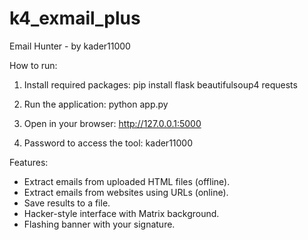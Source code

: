 # k4_exmail_plus
Email Hunter - by kader11000

How to run:
1. Install required packages:
   pip install flask beautifulsoup4 requests

2. Run the application:
   python app.py

3. Open in your browser:
   http://127.0.0.1:5000

4. Password to access the tool: kader11000

Features:
- Extract emails from uploaded HTML files (offline).
- Extract emails from websites using URLs (online).
- Save results to a file.
- Hacker-style interface with Matrix background.
- Flashing banner with your signature.
